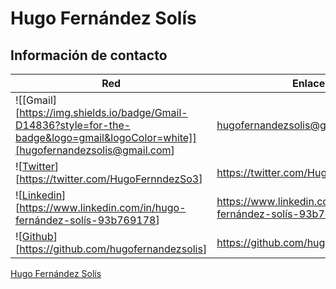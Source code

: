 # Hugo Fernández Solís

## Información de contacto


**Red** | **Enlace**
------------ | -------------
![[Gmail][https://img.shields.io/badge/Gmail-D14836?style=for-the-badge&logo=gmail&logoColor=white]][<hugofernandezsolis@gmail.com>] | <hugofernandezsolis@gmail.com>
![[Twitter](https://img.shields.io/badge/Twitter-1DA1F2?style=for-the-badge&logo=twitter&logoColor=white)][<https://twitter.com/HugoFernndezSo3>] | <https://twitter.com/HugoFernndezSo3>
![[Linkedin](https://img.shields.io/badge/LinkedIn-0077B5?style=for-the-badge&logo=linkedin&logoColor=white)][<https://www.linkedin.com/in/hugo-fernández-solís-93b769178>] | <https://www.linkedin.com/in/hugo-fernández-solís-93b769178>
![[Github](https://img.shields.io/badge/GitHub-100000?style=for-the-badge&logo=github&logoColor=white)][<https://github.com/hugofernandezsolis>] | <https://github.com/hugofernandezsolis>


<script type="text/javascript" src="https://platform.linkedin.com/badges/js/profile.js" async defer></script>

<div class="LI-profile-badge"  data-version="v1" data-size="medium" data-locale="es_ES" data-type="horizontal" data-theme="dark" data-vanity="hugo-fernández-solís-93b769178"><a class="LI-simple-link" href='https://es.linkedin.com/in/hugo-fern%C3%A1ndez-sol%C3%ADs-93b769178?trk=profile-badge'>Hugo Fernández Solís</a></div>
